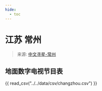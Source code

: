 ```yaml
---
hide:
  - toc
---
```


# 江苏 常州

> 来源: [中文寻星-常州](http://dtmb.saoing.com/changzhou.htm)

## 地面数字电视节目表

{{ read_csv("../../data/csv/changzhou.csv") }}
